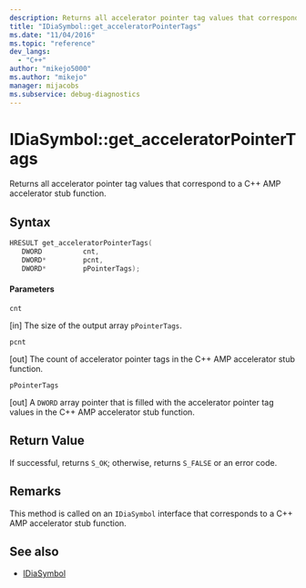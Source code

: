 ```yaml
---
description: Returns all accelerator pointer tag values that correspond to a C++ AMP accelerator stub function.
title: "IDiaSymbol::get_acceleratorPointerTags"
ms.date: "11/04/2016"
ms.topic: "reference"
dev_langs:
  - "C++"
author: "mikejo5000"
ms.author: "mikejo"
manager: mijacobs
ms.subservice: debug-diagnostics
---
```


# IDiaSymbol::get_acceleratorPointerTags

Returns all accelerator pointer tag values that correspond to a C++ AMP accelerator stub function.

## Syntax

```C++
HRESULT get_acceleratorPointerTags(
   DWORD          cnt,
   DWORD*         pcnt,
   DWORD*         pPointerTags);
```

#### Parameters
 `cnt`

[in] The size of the output array `pPointerTags`.

 `pcnt`

[out] The count of accelerator pointer tags in the C++ AMP accelerator stub function.

 `pPointerTags`

[out] A `DWORD` array pointer that is filled with the accelerator pointer tag values in the C++ AMP accelerator stub function.

## Return Value
 If successful, returns `S_OK`; otherwise, returns `S_FALSE` or an error code.

## Remarks
 This method is called on an `IDiaSymbol` interface that corresponds to a C++ AMP accelerator stub function.

## See also
- [IDiaSymbol](../../debugger/debug-interface-access/idiasymbol.md)
